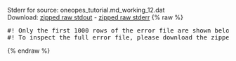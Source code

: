 Stderr for source:  oneopes_tutorial.md_working_12.dat   
Download: [zipped raw stdout](oneopes_tutorial.md_working_12.dat.plumed_master.stdout.txt.zip) - [zipped raw stderr](oneopes_tutorial.md_working_12.dat.plumed_master.stderr.txt.zip) 
{% raw %}
<pre>
#! Only the first 1000 rows of the error file are shown below
#! To inspect the full error file, please download the zipped raw stderr file above
</pre>
{% endraw %}
